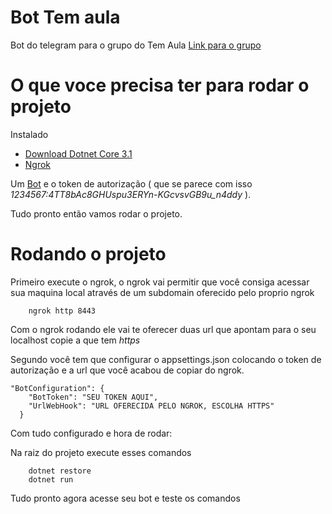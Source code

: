 # Bot Tem aula

Bot do telegram para o grupo do Tem Aula  [Link para o grupo](https://t.me/TemAula)

# O que voce precisa ter para rodar o projeto 
Instalado
* [Download Dotnet Core 3.1](https://dotnet.microsoft.com/download/dotnet-core/3.1)
* [Ngrok](https://ngrok.com/download)

Um [Bot](https://core.telegram.org/bots#3-how-do-i-create-a-bot) 
e o token de autorização ( que se parece com isso *1234567:4TT8bAc8GHUspu3ERYn-KGcvsvGB9u_n4ddy* ).

Tudo pronto então vamos rodar o projeto.

# Rodando o projeto
Primeiro execute o ngrok, o ngrok vai permitir que você consiga acessar sua maquina local através de um subdomain
oferecido pelo proprio ngrok
```
    ngrok http 8443
```
Com o ngrok rodando ele vai te oferecer duas url que apontam para o seu localhost
copie a que tem *https*

Segundo você tem que configurar o appsettings.json colocando o token de autorização e a url que você acabou de copiar do ngrok.

```
"BotConfiguration": {
    "BotToken": "SEU TOKEN AQUI",
    "UrlWebHook": "URL OFERECIDA PELO NGROK, ESCOLHA HTTPS"
  }
```

Com tudo configurado e hora de rodar:

Na raiz do projeto execute esses comandos

```
    dotnet restore
    dotnet run
```
Tudo pronto agora acesse seu bot e teste os comandos